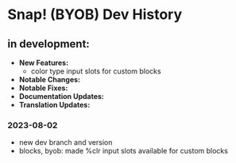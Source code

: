 # Snap! (BYOB) Dev History

## in development:
* **New Features:**
    * color type input slots for custom blocks
* **Notable Changes:**
* **Notable Fixes:**
* **Documentation Updates:**
* **Translation Updates:**

### 2023-08-02
* new dev branch and version
* blocks, byob: made %clr input slots available for custom blocks
